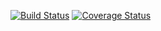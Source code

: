 [![Build Status](https://travis-ci.org/laike9m/Graduate.svg)](https://travis-ci.org/laike9m/Gradute)
[![Coverage Status](https://coveralls.io/repos/laike9m/Graduate/badge.svg)](https://coveralls.io/r/laike9m/Gradute)
